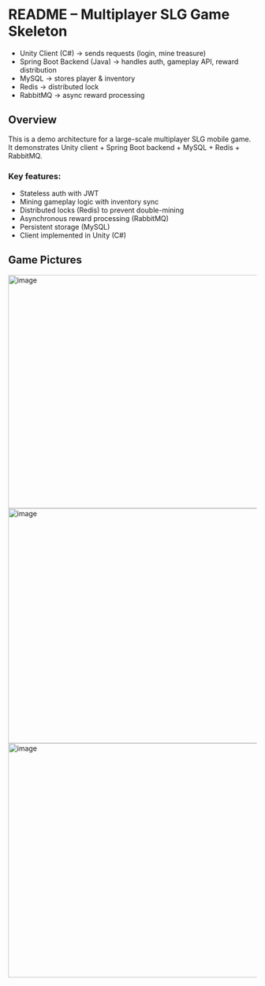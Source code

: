 # README – Multiplayer SLG Game Skeleton


- Unity Client (C#) → sends requests (login, mine treasure)
- Spring Boot Backend (Java) → handles auth, gameplay API, reward distribution
- MySQL → stores player & inventory
- Redis → distributed lock
- RabbitMQ → async reward processing

## Overview

This is a demo architecture for a large-scale multiplayer SLG mobile game.
It demonstrates Unity client + Spring Boot backend + MySQL + Redis + RabbitMQ.

### Key features:
- Stateless auth with JWT
- Mining gameplay logic with inventory sync
- Distributed locks (Redis) to prevent double-mining
- Asynchronous reward processing (RabbitMQ)
- Persistent storage (MySQL)
- Client implemented in Unity (C#)


## Game Pictures

<img width="1080" height="473" alt="image" src="https://github.com/user-attachments/assets/24412bee-5f15-48cb-b2db-61a44ac26f75" />
<img width="1080" height="476" alt="image" src="https://github.com/user-attachments/assets/26a0a6de-7572-453c-b548-ed8d59f6f372" />
<img width="1080" height="475" alt="image" src="https://github.com/user-attachments/assets/69fba350-398d-4a45-b9a8-f3bf169fbac0" />



